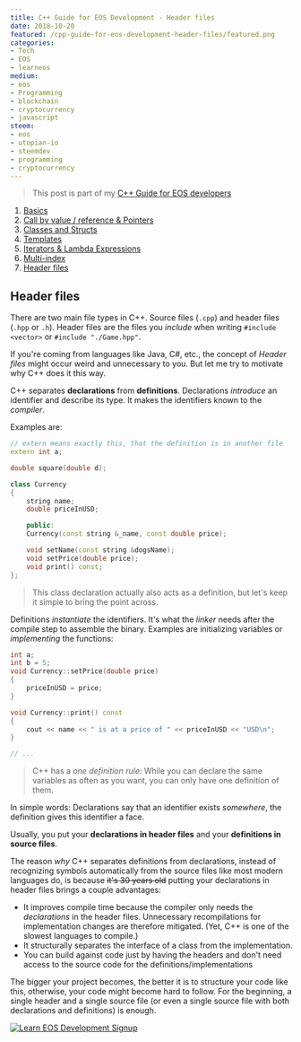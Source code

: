 ```yaml
---
title: C++ Guide for EOS Development - Header files
date: 2018-10-20
featured: /cpp-guide-for-eos-development-header-files/featured.png
categories:
- Tech
- EOS
- learneos
medium:
- eos
- Programming
- blockchain
- cryptocurrency
- javascript
steem:
- eos
- utopian-io
- steemdev
- programming
- cryptocurrency
---
```


> This post is part of my [C++ Guide for EOS developers](/categories/learneos)

1. [Basics](/cpp-guide-for-eos-development-basics/)
1. [Call by value / reference & Pointers](/cpp-guide-for-eos-development-call-by-value-reference/)
1. [Classes and Structs](/cpp-guide-for-eos-development-classes-and-structs/)
1. [Templates](/cpp-guide-for-eos-development-templates)
1. [Iterators & Lambda Expressions](/cpp-guide-for-eos-development-iterators-lambda-expressions)
1. [Multi-index](/cpp-guide-for-eos-development-multi-index)
1. [Header files](/cpp-guide-for-eos-development-header-files)

## Header files

There are two main file types in C++. Source files (`.cpp`) and header files (`.hpp` or `.h`).
Header files are the files you _include_ when writing `#include <vector>` or `#include "./Game.hpp"`.

If you're coming from languages like Java, C#, etc., the concept of _Header files_ might occur weird and unnecessary to you.
But let me try to motivate why C++ does it this way.

C++ separates **declarations** from **definitions**.
Declarations _introduce_ an identifier and describe its type. It makes the identifiers known to the _compiler_.

Examples are:

```cpp
// extern means exactly this, that the definition is in another file
extern int a;

double square(double d);

class Currency
{
    string name;
    double priceInUSD;

    public:
    Currency(const string &_name, const double price);

    void setName(const string &dogsName);
    void setPrice(double price);
    void print() const;
};
```

> This class declaration actually also acts as a definition, but let's keep it simple to bring the point across.

Definitions _instantiate_ the identifiers. It's what the _linker_ needs after the compile step to assemble the binary.
Examples are initializing variables or _implementing_ the functions:

```cpp
int a;
int b = 5;
void Currency::setPrice(double price)
{
    priceInUSD = price;
}

void Currency::print() const
{
    cout << name << " is at a price of " << priceInUSD << "USD\n";
}

// ...
```

> C++ has a _one definition rule_: While you can declare the same variables as often as you want, you can only have one definition of them.

In simple words: Declarations say that an identifier exists _somewhere_, the definition gives this identifier a face.

Usually, you put your **declarations in header files** and your **definitions in source files**.

The reason _why_ C++ separates definitions from declarations, instead of recognizing symbols automatically from the source files like most modern languages do, is because ~~it's 30 years old~~ putting your declarations in header files brings a couple advantages:

* It improves compile time because the compiler only needs the _declarations_ in the header files. Unnecessary recompilations for implementation changes are therefore mitigated. (Yet, C++ is one of the slowest languages to compile.)
* It structurally separates the interface of a class from the implementation.
* You can build against code just by having the headers and don't need access to the source code for the definitions/implementations

The bigger your project becomes, the better it is to structure your code like this, otherwise, your code might become hard to follow.
For the beginning, a single header and a single source file (or even a single source file with both declarations and definitions) is enough.


[![Learn EOS Development Signup](https://cmichel.io/images/learneos_subscribe.png)](https://learneos.one#modal)
